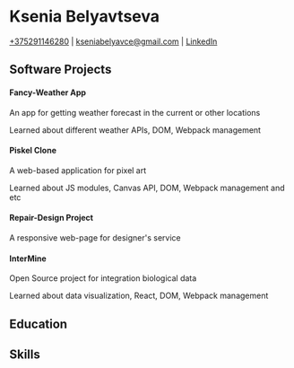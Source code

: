 # Ksenia Belyavtseva

[+375291146280](tel:+375291146280) | [kseniabelyavce@gmail.com](mailto:kseniabelyavce@gmail.com) | [LinkedIn](https://www.linkedin.com/in/kseniya-belyavtseva)


## Software Projects
#### Fancy-Weather App
An app for getting weather forecast in the current or other locations

Learned about different weather APIs, DOM, Webpack management
#### Piskel Clone
A web-based application for pixel art

Learned about JS modules, Canvas API, DOM, Webpack management
and etc
#### Repair-Design Project
A responsive web-page for designer's service
#### InterMine
Open Source project for integration biological data

Learned about data visualization, React, DOM, Webpack management

## Education

## Skills


